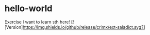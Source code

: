 # hello-world
Exercise
I want to learn sth here!
[![Version]https://img.shields.io/github/release/crimx/ext-saladict.svg?]
